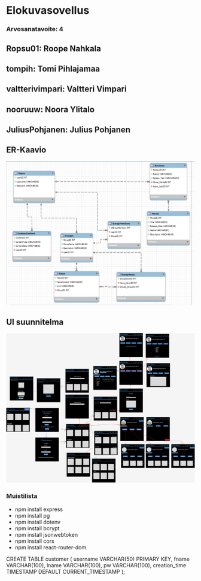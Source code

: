 # Elokuvasovellus

### Arvosanatavoite: 4

## Ropsu01: Roope Nahkala

## tompih: Tomi Pihlajamaa

## valtterivimpari: Valtteri Vimpari

## nooruuw: Noora Ylitalo

## JuliusPohjanen: Julius Pohjanen

## ER-Kaavio
![ER-Kaavio](https://github.com/TVT22-10/Elokuvasovellus/blob/main/diagrams/er-kaavio.png)

## UI suunnitelma
![UI-suunnitelma](https://github.com/TVT22-10/Elokuvasovellus/blob/main/diagrams/UI-suunnitelma.png)

### Muistilista 
- npm install express
- npm install pg
- npm install dotenv 
- npm install bcrypt
- npm install jsonwebtoken
- npm install cors
- npm install react-router-dom

CREATE TABLE customer (
    username VARCHAR(50) PRIMARY KEY,
    fname VARCHAR(100),
    lname VARCHAR(100),
    pw VARCHAR(100),
    creation_time TIMESTAMP DEFAULT CURRENT_TIMESTAMP
);
